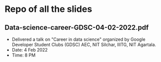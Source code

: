 # Repo of all the slides

## Data-science-career-GDSC-04-02-2022.pdf
- Delivered a talk on "Career in data science" organized by Google Developer Student Clubs (GDSC) AEC, NIT Silchar, IIITG, NIT Agartala.
- Date: 4 Feb 2022
- Time: 8 PM
